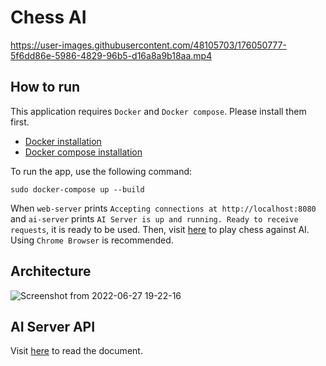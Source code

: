 # Chess AI

https://user-images.githubusercontent.com/48105703/176050777-5f6dd86e-5986-4829-96b5-d16a8a9b18aa.mp4

## How to run
This application requires `Docker` and `Docker compose`. Please install them first.
* [Docker installation](https://www.docker.com/get-started)
* [Docker compose installation](https://docs.docker.com/compose/install/)

To run the app, use the following command:
```
sudo docker-compose up --build
```

When `web-server` prints `Accepting connections at http://localhost:8080` and `ai-server` prints `AI Server is up and running. Ready to receive requests`, it is ready to be used. Then, visit [here](http://localhost:8080) to play chess against AI. Using `Chrome Browser` is recommended.

## Architecture
![Screenshot from 2022-06-27 19-22-16](https://user-images.githubusercontent.com/48105703/176066683-840572dc-ef22-4530-a42b-419d891c560d.png)


## AI Server API
Visit [here](https://seoulsky.github.io/chess-ai/) to read the document.

